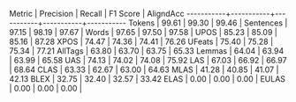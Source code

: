 Metric     | Precision |    Recall |  F1 Score | AligndAcc
-----------+-----------+-----------+-----------+-----------
Tokens     |     99.61 |     99.30 |     99.46 |
Sentences  |     97.15 |     98.19 |     97.67 |
Words      |     97.65 |     97.50 |     97.58 |
UPOS       |     85.23 |     85.09 |     85.16 |     87.28
XPOS       |     74.47 |     74.36 |     74.41 |     76.26
UFeats     |     75.40 |     75.28 |     75.34 |     77.21
AllTags    |     63.80 |     63.70 |     63.75 |     65.33
Lemmas     |     64.04 |     63.94 |     63.99 |     65.58
UAS        |     74.13 |     74.02 |     74.08 |     75.92
LAS        |     67.03 |     66.92 |     66.97 |     68.64
CLAS       |     63.33 |     62.67 |     63.00 |     64.63
MLAS       |     41.28 |     40.85 |     41.07 |     42.13
BLEX       |     32.75 |     32.40 |     32.57 |     33.42
ELAS       |      0.00 |      0.00 |      0.00 |
EULAS      |      0.00 |      0.00 |      0.00 |
